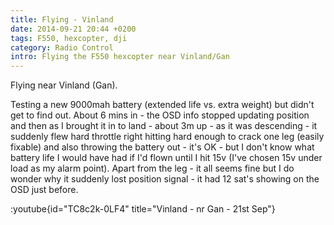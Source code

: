 ```yaml
---
title: Flying - Vinland
date: 2014-09-21 20:44 +0200
tags: F550, hexcopter, dji
category: Radio Control
intro: Flying the F550 hexcopter near Vinland/Gan
---
```


Flying near Vinland (Gan).

Testing a new 9000mah battery (extended life vs. extra weight) but didn't get to find out. About 6 mins in - the OSD info stopped updating position and then as I brought it in to land - about 3m up - as it was descending - it suddenly flew hard throttle right hitting hard enough to crack one leg (easily fixable) and also throwing the battery out - it's OK - but I don't know what battery life I would have had if I'd flown until I hit 15v (I've chosen 15v under load as my alarm point). Apart from the leg - it all seems fine but I do wonder why it suddenly lost position signal - it had 12 sat's showing on the OSD just before.

:youtube{id="TC8c2k-0LF4" title="Vinland - nr Gan - 21st Sep"}
